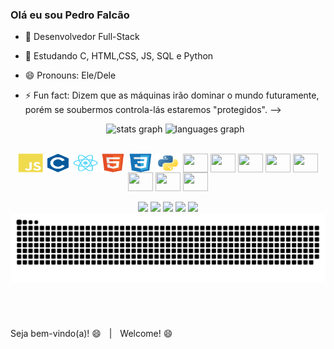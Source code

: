### Olá eu sou Pedro Falcão

- 🔭 Desenvolvedor Full-Stack
- 🌱 Estudando C, HTML,CSS, JS, SQL e Python
- 😄 Pronouns: Ele/Dele
- ⚡ Fun fact: Dizem que as máquinas irão dominar o mundo futuramente, porém se soubermos controla-lás estaremos "protegidos".
-->

  <div align="center">
  <img src="https://github-readme-stats.vercel.app/api?username=PeetaF&hide_title=false&hide_rank=false&show_icons=true&include_all_commits=true&count_private=true&disable_animations=false&theme=radical&locale=en&hide_border=false" height="150" alt="stats graph"  />
  <img src="https://github-readme-stats.vercel.app/api/top-langs?username=PeetaF&locale=en&hide_title=false&layout=compact&card_width=320&langs_count=5&theme=radical&hide_border=false" height="150" alt="languages graph"  />
</div>
  <div style="display: inline_block" align="center"><br>
    <img align="center"  height="30" width="40" src="https://raw.githubusercontent.com/devicons/devicon/master/icons/javascript/javascript-plain.svg"/>
    <img align="center"  height="30" width="40" src="https://raw.githubusercontent.com/devicons/devicon/master/icons/c/c-plain.svg"/>
    <img align="center"  height="30" width="40" src="https://raw.githubusercontent.com/devicons/devicon/master/icons/react/react-original.svg"/>
    <img align="center"  height="30" width="40" src="https://raw.githubusercontent.com/devicons/devicon/master/icons/html5/html5-original.svg"/>
    <img align="center"  height="30" width="40" src="https://raw.githubusercontent.com/devicons/devicon/master/icons/css3/css3-original.svg"/>
    <img align="center"  height="30" width="40" src="https://raw.githubusercontent.com/devicons/devicon/master/icons/python/python-original.svg"/>
    <img align="center"  height="30" width="40" src="https://cdn.jsdelivr.net/gh/devicons/devicon@latest/icons/matplotlib/matplotlib-original.svg" />
    <img align="center"  height="30" width="40" src="https://cdn.jsdelivr.net/gh/devicons/devicon@latest/icons/mongodb/mongodb-original-wordmark.svg" />
    <img align="center"  height="30" width="40" src="https://cdn.jsdelivr.net/gh/devicons/devicon@latest/icons/nodejs/nodejs-original-wordmark.svg" />
    <img align="center"  height="30" width="40" src="https://cdn.jsdelivr.net/gh/devicons/devicon@latest/icons/opengl/opengl-original.svg" />
    <img align="center"  height="30" width="40" src="https://cdn.jsdelivr.net/gh/devicons/devicon@latest/icons/oracle/oracle-original.svg" />
    <img align="center"  height="30" width="40" src="https://cdn.jsdelivr.net/gh/devicons/devicon@latest/icons/postman/postman-original-wordmark.svg" />
    <img align="center"  height="30" width="40" src="https://cdn.jsdelivr.net/gh/devicons/devicon@latest/icons/java/java-original-wordmark.svg" />
    <img align="center"  height="30" width="40"  src="https://cdn.jsdelivr.net/gh/devicons/devicon@latest/icons/cplusplus/cplusplus-original.svg" />
          

  </div>
  <br>
  <div align="center">
    <a href="https://instagram.com/pedro.fa2" target="_blank"><img src="https://img.shields.io/badge/-Instagram-%23E4405F?style=for-the-badge&logo=instagram&logoColor=white" target="_blank"></a>
   	<a href="https://www.twitch.tv/KingTh1" target="_blank"><img src="https://img.shields.io/badge/Twitch-9146FF?style=for-the-badge&logo=twitch&logoColor=white" target="_blank"></a>
    <a href="https://discord.gg/pedrooliveira5031" target="_blank"><img src="https://img.shields.io/badge/Discord-7289DA?style=for-the-badge&logo=discord&logoColor=white" target="_blank"></a> 
    <a href = "mailto:pedrolucasofalcao@gmail.com"><img src="https://img.shields.io/badge/-Gmail-%23333?style=for-the-badge&logo=gmail&logoColor=white" target="_blank"></a>
    <a href="https://www.linkedin.com/in/pedro-falcão-585738232/" target="_blank"><img src="https://img.shields.io/badge/-LinkedIn-%230077B5?style=for-the-badge&logo=linkedin&logoColor=white" target="_blank"> </a> 
  </div>
  <div>
    <img src="https://raw.githubusercontent.com/PeetaF/PeetaF/output/snake.svg" alt="Snake animation" />
  </div>
  <br><br><br><br>
  Seja bem-vindo(a)! 😄ㅤ|ㅤWelcome! 😄 
